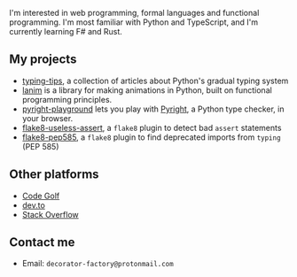 I'm interested in web programming, formal languages and functional programming. 
I'm most familiar with Python and TypeScript, and I'm currently learning F# and Rust.

## My projects

- [typing-tips](https://decorator-factory.github.io/typing-tips/), a collection of articles about Python's gradual typing system
- [lanim](https://github.com/decorator-factory/lanim) is a library for making animations in Python, built on functional programming principles.
- [pyright-playground](https://github.com/decorator-factory/pyright-playground) lets you play with [Pyright](https://github.com/microsoft/pyright), a Python type checker, in your browser.
- [flake8-useless-assert](https://github.com/decorator-factory/flake8-useless-assert), a `flake8` plugin to detect bad `assert` statements
- [flake8-pep585](https://github.com/decorator-factory/flake8-pep585), a `flake8` plugin to find deprecated imports from `typing` (PEP 585)

## Other platforms

- [Code Golf](https://code.golf/golfers/decorator-factory)
- [dev.to](https://dev.to/decorator_factory/)
- [Stack Overflow](https://stackoverflow.com/users/10295729/decorator-factory)

## Contact me

- Email: `decorator-factory@protonmail.com`
